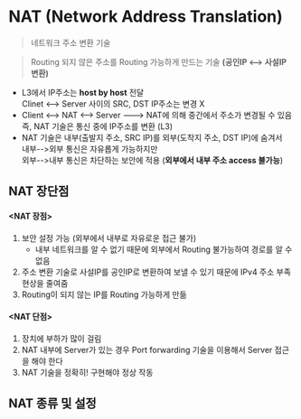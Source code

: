 NAT (Network Address Translation)
===

> 네트워크 주소 변환 기술

> Routing 되지 않은 주소를 Routing 가능하게 만드는 기술 **(공인IP <--> 사설IP 변환)**

- L3에서 IP주소는 **host by host** 전달   
  Clinet <--> Server 사이의 SRC, DST IP주소는 변경 X
- Client <--> NAT <--> Server     --->  NAT에 의해 중간에서 주소가 변경될 수 있음   
  즉, NAT 기술은 통신 중에 IP주소를 변환 (L3)
- NAT 기술은 내부(출발지 주소, SRC IP)를 외부(도착지 주소, DST IP)에 숨겨서   
  내부-->외부 통신은 자유롭게 가능하지만   
  외부-->내부 통신은 차단하는 보안에 적용 (**외부에서 내부 주소 access 불가능**)



NAT 장단점
---

#### <NAT 장점>
1. 보안 설정 가능 (외부에서 내부로 자유로운 접근 불가)
    - 내부 네트워크를 알 수 없기 때문에 외부에서 Routing 불가능하여 경로를 알 수 없음
2. 주소 변환 기술로 사설IP를 공인IP로 변환하여 보낼 수 있기 때문에 IPv4 주소 부족 현상을 줄여줌
3. Routing이 되지 않는 IP를 Routing 가능하게 만듦


#### <NAT 단점>
1. 장치에 부하가 많이 걸림
2. NAT 내부에 Server가 있는 경우 Port forwarding 기술을 이용해서 Server 접근을 해야 한다
3. NAT 기술을 정확히! 구현해야 정상 작동



NAT 종류 및 설정
---

